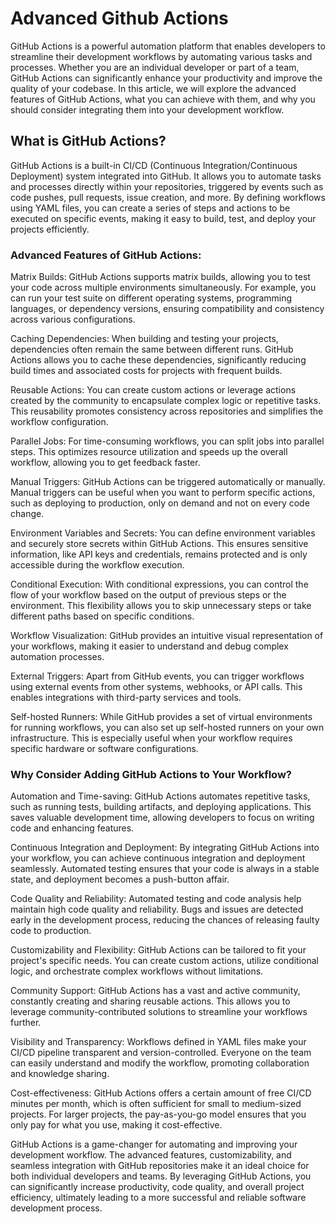 # Advanced Github Actions

GitHub Actions is a powerful automation platform that enables developers to streamline their development workflows by automating various tasks and processes. Whether you are an individual developer or part of a team, GitHub Actions can significantly enhance your productivity and improve the quality of your codebase. In this article, we will explore the advanced features of GitHub Actions, what you can achieve with them, and why you should consider integrating them into your development workflow.

## What is GitHub Actions?
GitHub Actions is a built-in CI/CD (Continuous Integration/Continuous Deployment) system integrated into GitHub. It allows you to automate tasks and processes directly within your repositories, triggered by events such as code pushes, pull requests, issue creation, and more. By defining workflows using YAML files, you can create a series of steps and actions to be executed on specific events, making it easy to build, test, and deploy your projects efficiently.

### Advanced Features of GitHub Actions:
Matrix Builds: GitHub Actions supports matrix builds, allowing you to test your code across multiple environments simultaneously. For example, you can run your test suite on different operating systems, programming languages, or dependency versions, ensuring compatibility and consistency across various configurations.

Caching Dependencies: When building and testing your projects, dependencies often remain the same between different runs. GitHub Actions allows you to cache these dependencies, significantly reducing build times and associated costs for projects with frequent builds.

Reusable Actions: You can create custom actions or leverage actions created by the community to encapsulate complex logic or repetitive tasks. This reusability promotes consistency across repositories and simplifies the workflow configuration.

Parallel Jobs: For time-consuming workflows, you can split jobs into parallel steps. This optimizes resource utilization and speeds up the overall workflow, allowing you to get feedback faster.

Manual Triggers: GitHub Actions can be triggered automatically or manually. Manual triggers can be useful when you want to perform specific actions, such as deploying to production, only on demand and not on every code change.

Environment Variables and Secrets: You can define environment variables and securely store secrets within GitHub Actions. This ensures sensitive information, like API keys and credentials, remains protected and is only accessible during the workflow execution.

Conditional Execution: With conditional expressions, you can control the flow of your workflow based on the output of previous steps or the environment. This flexibility allows you to skip unnecessary steps or take different paths based on specific conditions.

Workflow Visualization: GitHub provides an intuitive visual representation of your workflows, making it easier to understand and debug complex automation processes.

External Triggers: Apart from GitHub events, you can trigger workflows using external events from other systems, webhooks, or API calls. This enables integrations with third-party services and tools.

Self-hosted Runners: While GitHub provides a set of virtual environments for running workflows, you can also set up self-hosted runners on your own infrastructure. This is especially useful when your workflow requires specific hardware or software configurations.

### Why Consider Adding GitHub Actions to Your Workflow?
Automation and Time-saving: GitHub Actions automates repetitive tasks, such as running tests, building artifacts, and deploying applications. This saves valuable development time, allowing developers to focus on writing code and enhancing features.

Continuous Integration and Deployment: By integrating GitHub Actions into your workflow, you can achieve continuous integration and deployment seamlessly. Automated testing ensures that your code is always in a stable state, and deployment becomes a push-button affair.

Code Quality and Reliability: Automated testing and code analysis help maintain high code quality and reliability. Bugs and issues are detected early in the development process, reducing the chances of releasing faulty code to production.

Customizability and Flexibility: GitHub Actions can be tailored to fit your project's specific needs. You can create custom actions, utilize conditional logic, and orchestrate complex workflows without limitations.

Community Support: GitHub Actions has a vast and active community, constantly creating and sharing reusable actions. This allows you to leverage community-contributed solutions to streamline your workflows further.

Visibility and Transparency: Workflows defined in YAML files make your CI/CD pipeline transparent and version-controlled. Everyone on the team can easily understand and modify the workflow, promoting collaboration and knowledge sharing.

Cost-effectiveness: GitHub Actions offers a certain amount of free CI/CD minutes per month, which is often sufficient for small to medium-sized projects. For larger projects, the pay-as-you-go model ensures that you only pay for what you use, making it cost-effective.

GitHub Actions is a game-changer for automating and improving your development workflow. The advanced features, customizability, and seamless integration with GitHub repositories make it an ideal choice for both individual developers and teams. By leveraging GitHub Actions, you can significantly increase productivity, code quality, and overall project efficiency, ultimately leading to a more successful and reliable software development process.